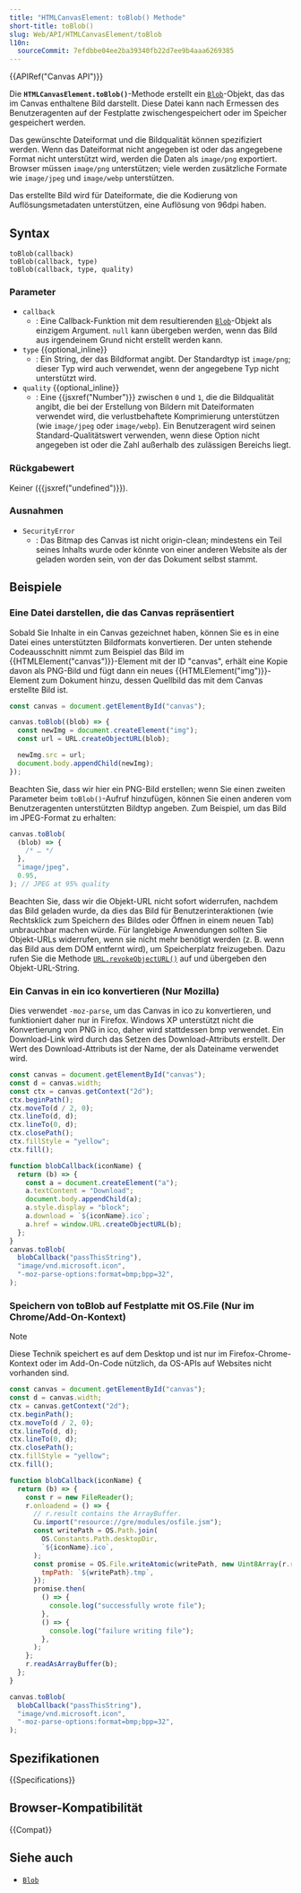 ```yaml
---
title: "HTMLCanvasElement: toBlob() Methode"
short-title: toBlob()
slug: Web/API/HTMLCanvasElement/toBlob
l10n:
  sourceCommit: 7efdbbe04ee2ba39340fb22d7ee9b4aaa6269385
---
```


{{APIRef("Canvas API")}}

Die **`HTMLCanvasElement.toBlob()`**-Methode erstellt ein [`Blob`](/de/docs/Web/API/Blob)-Objekt, das das im Canvas enthaltene Bild darstellt. Diese Datei kann nach Ermessen des Benutzeragenten auf der Festplatte zwischengespeichert oder im Speicher gespeichert werden.

Das gewünschte Dateiformat und die Bildqualität können spezifiziert werden. Wenn das Dateiformat nicht angegeben ist oder das angegebene Format nicht unterstützt wird, werden die Daten als `image/png` exportiert. Browser müssen `image/png` unterstützen; viele werden zusätzliche Formate wie `image/jpeg` und `image/webp` unterstützen.

Das erstellte Bild wird für Dateiformate, die die Kodierung von Auflösungsmetadaten unterstützen, eine Auflösung von 96dpi haben.

## Syntax

```js-nolint
toBlob(callback)
toBlob(callback, type)
toBlob(callback, type, quality)
```

### Parameter

- `callback`
  - : Eine Callback-Funktion mit dem resultierenden [`Blob`](/de/docs/Web/API/Blob)-Objekt als einzigem Argument. `null` kann übergeben werden, wenn das Bild aus irgendeinem Grund nicht erstellt werden kann.
- `type` {{optional_inline}}
  - : Ein String, der das Bildformat angibt. Der Standardtyp ist `image/png`; dieser Typ wird auch verwendet, wenn der angegebene Typ nicht unterstützt wird.
- `quality` {{optional_inline}}
  - : Eine {{jsxref("Number")}} zwischen `0` und `1`, die die Bildqualität angibt, die bei der Erstellung von Bildern mit Dateiformaten verwendet wird, die verlustbehaftete Komprimierung unterstützen (wie `image/jpeg` oder `image/webp`). Ein Benutzeragent wird seinen Standard-Qualitätswert verwenden, wenn diese Option nicht angegeben ist oder die Zahl außerhalb des zulässigen Bereichs liegt.

### Rückgabewert

Keiner ({{jsxref("undefined")}}).

### Ausnahmen

- `SecurityError`
  - : Das Bitmap des Canvas ist nicht origin-clean; mindestens ein Teil seines Inhalts wurde oder könnte von einer anderen Website als der geladen worden sein, von der das Dokument selbst stammt.

## Beispiele

### Eine Datei darstellen, die das Canvas repräsentiert

Sobald Sie Inhalte in ein Canvas gezeichnet haben, können Sie es in eine Datei eines unterstützten Bildformats konvertieren. Der unten stehende Codeausschnitt nimmt zum Beispiel das Bild im {{HTMLElement("canvas")}}-Element mit der ID "canvas", erhält eine Kopie davon als PNG-Bild und fügt dann ein neues {{HTMLElement("img")}}-Element zum Dokument hinzu, dessen Quellbild das mit dem Canvas erstellte Bild ist.

```js
const canvas = document.getElementById("canvas");

canvas.toBlob((blob) => {
  const newImg = document.createElement("img");
  const url = URL.createObjectURL(blob);

  newImg.src = url;
  document.body.appendChild(newImg);
});
```

Beachten Sie, dass wir hier ein PNG-Bild erstellen; wenn Sie einen zweiten Parameter beim `toBlob()`-Aufruf hinzufügen, können Sie einen anderen vom Benutzeragenten unterstützten Bildtyp angeben. Zum Beispiel, um das Bild im JPEG-Format zu erhalten:

```js
canvas.toBlob(
  (blob) => {
    /* … */
  },
  "image/jpeg",
  0.95,
); // JPEG at 95% quality
```

Beachten Sie, dass wir die Objekt-URL nicht sofort widerrufen, nachdem das Bild geladen wurde, da dies das Bild für Benutzerinteraktionen (wie Rechtsklick zum Speichern des Bildes oder Öffnen in einem neuen Tab) unbrauchbar machen würde. Für langlebige Anwendungen sollten Sie Objekt-URLs widerrufen, wenn sie nicht mehr benötigt werden (z. B. wenn das Bild aus dem DOM entfernt wird), um Speicherplatz freizugeben. Dazu rufen Sie die Methode [`URL.revokeObjectURL()`](/de/docs/Web/API/URL/revokeObjectURL_static) auf und übergeben den Objekt-URL-String.

### Ein Canvas in ein ico konvertieren (Nur Mozilla)

Dies verwendet `-moz-parse`, um das Canvas in ico zu konvertieren, und funktioniert daher nur in Firefox. Windows XP unterstützt nicht die Konvertierung von PNG in ico, daher wird stattdessen bmp verwendet. Ein Download-Link wird durch das Setzen des Download-Attributs erstellt. Der Wert des Download-Attributs ist der Name, der als Dateiname verwendet wird.

```js
const canvas = document.getElementById("canvas");
const d = canvas.width;
const ctx = canvas.getContext("2d");
ctx.beginPath();
ctx.moveTo(d / 2, 0);
ctx.lineTo(d, d);
ctx.lineTo(0, d);
ctx.closePath();
ctx.fillStyle = "yellow";
ctx.fill();

function blobCallback(iconName) {
  return (b) => {
    const a = document.createElement("a");
    a.textContent = "Download";
    document.body.appendChild(a);
    a.style.display = "block";
    a.download = `${iconName}.ico`;
    a.href = window.URL.createObjectURL(b);
  };
}
canvas.toBlob(
  blobCallback("passThisString"),
  "image/vnd.microsoft.icon",
  "-moz-parse-options:format=bmp;bpp=32",
);
```

### Speichern von toBlob auf Festplatte mit OS.File (Nur im Chrome/Add-On-Kontext)

> [!NOTE]
> Diese Technik speichert es auf dem Desktop und ist nur im Firefox-Chrome-Kontext oder im Add-On-Code nützlich, da OS-APIs auf Websites nicht vorhanden sind.

```js
const canvas = document.getElementById("canvas");
const d = canvas.width;
ctx = canvas.getContext("2d");
ctx.beginPath();
ctx.moveTo(d / 2, 0);
ctx.lineTo(d, d);
ctx.lineTo(0, d);
ctx.closePath();
ctx.fillStyle = "yellow";
ctx.fill();

function blobCallback(iconName) {
  return (b) => {
    const r = new FileReader();
    r.onloadend = () => {
      // r.result contains the ArrayBuffer.
      Cu.import("resource://gre/modules/osfile.jsm");
      const writePath = OS.Path.join(
        OS.Constants.Path.desktopDir,
        `${iconName}.ico`,
      );
      const promise = OS.File.writeAtomic(writePath, new Uint8Array(r.result), {
        tmpPath: `${writePath}.tmp`,
      });
      promise.then(
        () => {
          console.log("successfully wrote file");
        },
        () => {
          console.log("failure writing file");
        },
      );
    };
    r.readAsArrayBuffer(b);
  };
}

canvas.toBlob(
  blobCallback("passThisString"),
  "image/vnd.microsoft.icon",
  "-moz-parse-options:format=bmp;bpp=32",
);
```

## Spezifikationen

{{Specifications}}

## Browser-Kompatibilität

{{Compat}}

## Siehe auch

- [`Blob`](/de/docs/Web/API/Blob)
